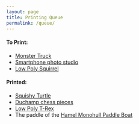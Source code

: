 ```yaml
---
layout: page
title: Printing Queue
permalink: /queue/
---
```



#### To Print:

* [Monster Truck](https://www.thingiverse.com/thing:910750)
* [Smartphone photo studio](https://www.thingiverse.com/thing:1085472)
* [Low Poly Squirrel](https://www.thingiverse.com/thing:910750)

#### Printed:

* [Squishy Turtle](https://www.thingiverse.com/thing:2238443)
* [Duchamp chess pieces][chess]
* [Low Poly T-Rex](https://www.thingiverse.com/thing:913069)
* The paddle of the [Hamel Monohull Paddle Boat](https://www.thingiverse.com/thing:843646)






[chess]: https://www.thingiverse.com/thing:381194
